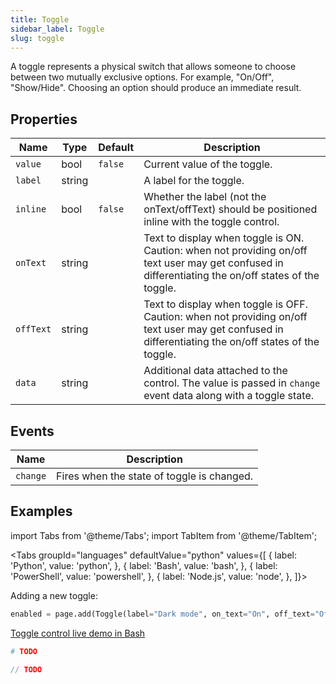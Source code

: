 ```yaml
---
title: Toggle
sidebar_label: Toggle
slug: toggle
---
```


A toggle represents a physical switch that allows someone to choose between two mutually exclusive options.  For example, "On/Off", "Show/Hide". Choosing an option should produce an immediate result.

## Properties

| Name      | Type    | Default | Description |
| --------- | ------- | ------- | ----------- |
| `value`   | bool    | `false` | Current value of the toggle. |
| `label`   | string  |         | A label for the toggle. |
| `inline`   | bool    | `false` | Whether the label (not the onText/offText) should be positioned inline with the toggle control. |
| `onText`   | string  |         | Text to display when toggle is ON. Caution: when not providing on/off text user may get confused in differentiating the on/off states of the toggle. |
| `offText`  | string  |         | Text to display when toggle is OFF. Caution: when not providing on/off text user may get confused in differentiating the on/off states of the toggle. |
| `data`     | string  |         | Additional data attached to the control. The value is passed in `change` event data along with a toggle state. |

## Events

| Name      | Description |
| --------- | ----------- |
| `change`  | Fires when the state of toggle is changed. |


## Examples

import Tabs from '@theme/Tabs';
import TabItem from '@theme/TabItem';

<Tabs groupId="languages" defaultValue="python" values={[
  { label: 'Python', value: 'python', },
  { label: 'Bash', value: 'bash', },
  { label: 'PowerShell', value: 'powershell', },
  { label: 'Node.js', value: 'node', },
]}>

<TabItem value="python">

Adding a new toggle:

```python
enabled = page.add(Toggle(label="Dark mode", on_text="On", off_text="Off"))
```

</TabItem>

<TabItem value="bash">

[Toggle control live demo in Bash](https://repl.it/@pglet/bash-toggle-example)

</TabItem>

<TabItem value="powershell">

```powershell
# TODO
```

</TabItem>

<TabItem value="node">

```javascript
// TODO
```

</TabItem>

</Tabs>